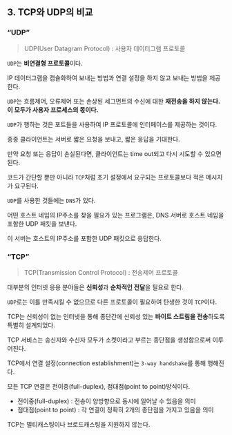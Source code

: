 ## 3. TCP와 UDP의 비교

### “UDP”

> UDP(User Datagram Protocol) : 사용자 데이터그램 프로토콜
>

`UDP`는 **비연결형 프로토콜**이다.

IP 데이터그램을 캡슐화하여 보내는 방법과 연결 설정을 하지 않고 보내는 방법을 제공한다.

`UDP`는 흐름제어, 오류제어 또는 손상된 세그먼트의 수신에 대한 **재전송을 하지 않는다.
이 모두가 사용자 프로세스의 몫이다.**

`UDP`가 행하는 것은 포트들을 사용하여 IP 프로토콜에 인터페이스를 제공하는 것이다.

종종 클라이언트는 서버로 짧은 요청을 보내고, 짧은 응답을 기대한다.

만약 요청 또는 응답이 손실된다면, 클라이언트는 time out되고 다시 시도할 수 있으면 된다.

코드가 간단할 뿐만 아니라 `TCP`처럼 초기 설정에서 요구되는 프로토콜보다 적은 메시지가 요구된다.

`UDP`를 사용한 것들에는 `DNS`가 있다.

어떤 호스트 네임의 IP주소를 찾을 필요가 있는 프로그램은, DNS 서버로 호스트 네임을 포함한 UDP 패킷을 보낸다.

이 서버는 호스트의 IP주소를 포함한 UDP 패킷으로 응답한다.

### “TCP”

> TCP(Transmission Control Protocol) : 전송제어 프로토콜
>

대부분의 인터넷 응용 분야들은 **신뢰성**과 **순차적인 전달**을 필요로 한다.

`UDP`로는 이를 만족시킬 수 없으므로 다른 프로토콜이 필요하여 탄생한 것이 `TCP`이다.

TCP는 신뢰성이 없는 인터넷을 통해 종단간에 신뢰성 있는 **바이트 스트림을 전송**하도록 특별히 설계되었다.

TCP 서비스는 송신자와 수신자 모두가 소켓이라고 부르는 종단점을 생성함으로써 이루어진다.

TCP에서 연결 설정(connection establishment)는 `3-way handshake`를 통해 행해진다.

모든 TCP 연결은 전이중(full-duplex), 점대점(point to point)방식이다.

- 전이중(full-duplex) : 전송이 양방향으로 동시에 일어날 수 있음을 의미
- 점대점(point to point) : 각 연결이 정확히 2개의 종단점을 가지고 있음을 의미

TCP는 멀티캐스팅이나 브로드캐스팅을 지원하지 않는다.